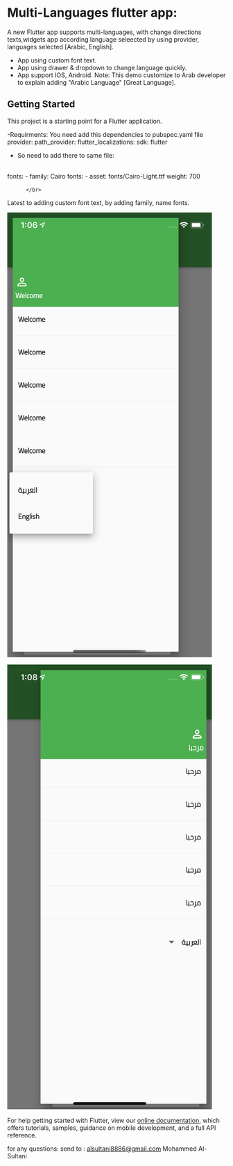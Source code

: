 # Multi-Languages flutter app:

A new Flutter app supports multi-languages, with change directions texts,widgets app according language seleected by using provider, languages selected [Arabic, English].
- App using custom font text.
- App using  drawer & dropdown to change language quickly.
- App support IOS, Android.
Note: This demo customize to Arab developer to explain adding "Arabic Language" [Great Language].


## Getting Started

This project is a starting point for a Flutter application.


-Requirments:
You need add this dependencies to  pubspec.yaml  file
  provider:
  path_provider:
  flutter_localizations:
    sdk: flutter
    
 - So need to add there to same file:
 
 </br>
 fonts:
    - family: Cairo
      fonts:
        - asset: fonts/Cairo-Light.ttf
          weight: 700
          
          </br>
 
 Latest to adding custom font text, by adding family, name fonts.

![Alt text](/../ScreenShot/img1.png?raw=true "Optional Title")
</br>

![Alt text](/../ScreenShot/img2.png?raw=true "Optional Title")
</br>

For help getting started with Flutter, view our
[online documentation](https://flutter.dev/docs), which offers tutorials,
samples, guidance on mobile development, and a full API reference.



for any questions: send to : alsultani8886@gmail.com
Mohammed Al-Sultani  

